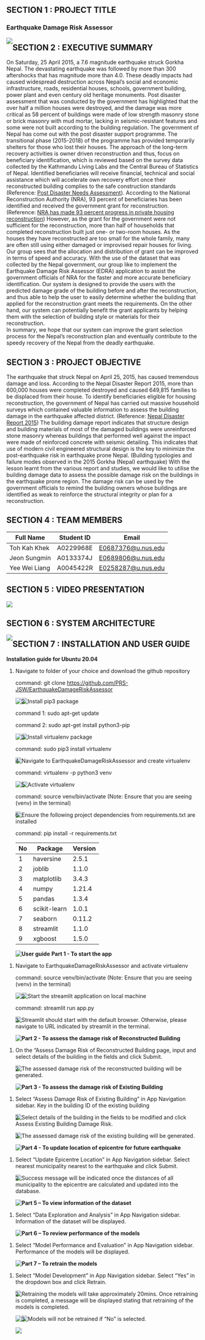 ## SECTION 1 : PROJECT TITLE

### Earthquake Damage Risk Assessor
<img src="misc/Front_page.png" style="float: left; margin-right: 0px;" />

## SECTION 2 : EXECUTIVE SUMMARY

On Saturday, 25 April 2015, a 7.6 magnitude earthquake struck Gorkha Nepal. The devastating earthquake was followed by more than 300 aftershocks that has magnitude more than 4.0. These deadly impacts had caused widespread destruction across Nepal’s social and economic infrastructure, roads, residential houses, schools, government building, power plant and even century old heritage monuments. 
Post disaster assessment that was conducted by the government has highlighted that the over half a million houses were destroyed, and the damage was more critical as 58 percent of buildings were made of low strength masonry stone or brick masonry with mud mortar, lacking in seismic-resistant features and some were not built according to the building regulation. 
The government of Nepal has come out with the post disaster support programme. The transitional phase (2015-2018) of the programme has provided temporarily shelters for those who lost their houses. The approach of the long-term recovery activities is owner driven reconstruction and thus, focus on beneficiary identification, which is reviewed based on the survey data collected by the Kathmandu Living Labs and the Central Bureau of Statistics of Nepal. Identified beneficiaries will receive financial, technical and social assistance which will accelerate own recovery effort once their reconstructed building complies to the safe construction standards (Reference: [Post Disaster Needs Assessment](https://www.nepalhousingreconstruction.org/sites/nuh/files/2017-03/PDNA%20Volume%20A%20Final.pdf)). According to the National Reconstruction Authority (NRA), 93 percent of beneficiaries has been identified and received the government grant for reconstruction. (Reference: [NRA has made 93 percent progress in private housing reconstruction](https://reliefweb.int/report/nepal/nra-has-made-93-percent-progress-private-housing-reconstruction))
However, as the grant for the government were not sufficient for the reconstruction, more than half of households that completed reconstruction built just one- or two-room houses. As the houses they have reconstructed are too small for the whole family, many are often still using either damaged or improvised repair houses for living.
Our group sees that the allocation and distribution of grant can be improved in terms of speed and accuracy. With the use of the dataset that was collected by the Nepal government, our group like to implement the Earthquake Damage Risk Assessor (EDRA) application to assist the government officials of NRA for the faster and more accurate beneficiary identification. 
Our system is designed to provide the users with the predicted damage grade of the building before and after the reconstruction, and thus able to help the user to easily determine whether the building that applied for the reconstruction grant meets the requirements. On the other hand, our system can potentially benefit the grant applicants by helping them with the selection of building style or materials for their reconstruction.  
In summary, we hope that our system can improve the grant selection process for the Nepal’s reconstruction plan and eventually contribute to the speedy recovery of the Nepal from the deadly earthquake.

## SECTION 3 : PROJECT OBJECTIVE

The earthquake that struck Nepal on April 25, 2015, has caused tremendous damage and loss. According to the Nepal Disaster Report 2015, more than 600,000 houses were completed destroyed and caused 649,815 families to be displaced from their house. To identify beneficiaries eligible for housing reconstruction, the government of Nepal has carried out massive household surveys which contained valuable information to assess the building damage in the earthquake affected district. (Reference: [Nepal Disaster Report 2015](http://www.drrportal.gov.np/uploads/document/329.pdf))
The building damage report indicates that structure design and building materials of most of the damaged buildings were unreinforced stone masonry whereas buildings that performed well against the impact were made of reinforced concrete with seismic detailing. This indicates that use of modern civil engineered structural design is the key to minimize the post-earthquake risk in earthquake prone Nepal. (Building typologies and failure modes observed in the 2015 Gorkha (Nepal) earthquake)
With the lesson learnt from the various report and studies, we would like to utilise the building damage data to assess the possible damage risk on the buildings in the earthquake prone region. The damage risk can be used by the government officials to remind the building owners whose buildings are identified as weak to reinforce the structural integrity or plan for a reconstruction.

## SECTION 4 : TEAM MEMBERS

| Full Name | Student ID | Email |
|-----------|------------|-------|
|Toh Kah Khek|A0229968E|E0687376@u.nus.edu|
|Jeon Sungmin|A0133374J|E0689806@u.nus.edu|
|Yee Wei Liang|A0045422R|E0258287@u.nus.edu|

## SECTION 5 : VIDEO PRESENTATION

[![](http://img.youtube.com/vi/OBeyQfCPETg/0.jpg)](http://www.youtube.com/watch?v=OBeyQfCPETg "Video Presentation")


## SECTION 6 : SYSTEM ARCHITECTURE

<img src="misc/Earthquake Damage Risk Assessor System Architecture.png" style="float: left; margin-right: 0px;" />

## SECTION 7 : INSTALLATION AND USER GUIDE

**Installation guide for Ubuntu 20.04**

1. Navigate to folder of your choice and download the github repository

   command: git clone https://github.com/PRS-JSW/EarthquakeDamageRiskAssessor

   <img src="misc/Step1-1.png" style="float: left; margin-right: 0px;" />
   <img src="misc/Step1-2.png" style="float: left; margin-right: 0px;" />

2. Install pip3 package

   command 1: sudo apt-get update
   
   command 2: sudo apt-get install python3-pip

   <img src="misc/Step2-1.png" style="float: left; margin-right: 0px;" />
   <img src="misc/Step2-2.png" style="float: left; margin-right: 0px;" />

3. Install virtualenv package

   command: sudo pip3 install virtualenv

   <img src="misc/Step3.png" style="float: left; margin-right: 0px;" />

4. Navigate to EarthquakeDamageRiskAssessor and create virtualenv

   command: virtualenv -p python3 venv

   <img src="misc/Step4-1.png" style="float: left; margin-right: 0px;" />
   <img src="misc/Step4-2.png" style="float: left; margin-right: 0px;" />

5. Activate virtualenv

   command: source venv/bin/activate (Note: Ensure that you are seeing (venv) in the terminal)

   <img src="misc/Step5.png" style="float: left; margin-right: 0px;" />

6. Ensure the following project dependencies from requirements.txt are installed

   command: pip install -r requirements.txt

   | **No** | **Package** | **Version** |
   |----|---------|---------|
   | 1 | haversine | 2.5.1 |
   | 2 | joblib | 1.1.0 |
   | 3 | matplotlib | 3.4.3 |
   | 4 | numpy | 1.21.4 |
   | 5 | pandas | 1.3.4 |
   | 6 | scikit-learn | 1.0.1 |
   | 7 | seaborn | 0.11.2 |
   | 8 | streamlit | 1.1.0 |
   | 9 | xgboost | 1.5.0 |

   <img src="misc/Step6.png" style="float: left; margin-right: 0px;" />

**User guide**
**Part 1 - To start the app**
1. Navigate to EarthquakeDamageRiskAssessor and activate virtualenv
   
   command: source venv/bin/activate (Note: Ensure that you are seeing (venv) in the terminal) 
   
   <img src="misc/Step7-1.png" style="float: left; margin-right: 0px;" />
   <img src="misc/Step7-2.png" style="float: left; margin-right: 0px;" />

2. Start the streamlit application on local machine

   command: streamlit run app.py

   <img src="misc/Step8.png" style="float: left; margin-right: 0px;" />

3. Streamlit should start with the default browser. Otherwise, please navigate to URL indicated by streamlit in the terminal.

   <img src="misc/Step9.png" style="float: left; margin-right: 0px;" />

**Part 2 - To assess the damage risk of Reconstructed Building**
1. On the “Assess Damage Risk of Reconstructed Building page, input and select details of the building in the fields and click Submit.

   <img src="misc/Step9.png" style="float: left; margin-right: 0px;" />

2. The assessed damage risk of the reconstructed building will be generated.

   <img src="misc/Step10.png" style="float: left; margin-right: 0px;" />

**Part 3 - To assess the damage risk of Existing Building**

1. Select “Assess Damage Risk of Existing Building” in App Navigation sidebar. Key in the building ID of the existing building

   <img src="misc/Step11.png" style="float: left; margin-right: 0px;" />

2. Select details of the building in the fields to be modified and click Assess Existing Building Damage Risk.

   <img src="misc/Step12-1.png" style="float: left; margin-right: 0px;" />

3. The assessed damage risk of the existing building will be generated.

   <img src="misc/Step12-2.png" style="float: left; margin-right: 0px;" />

**Part 4 - To update location of epicentre for future earthquake**

1. Select “Update Epicentre Location” in App Navigation sidebar. Select nearest municipality nearest to the earthquake and click Submit.

   <img src="misc/Step13-1.png" style="float: left; margin-right: 0px;" />

2. Success message will be indicated once the distances of all municipality to the epicentre are calculated and updated into the database.

   <img src="misc/Step13-2.png" style="float: left; margin-right: 0px;" />

**Part 5 – To view information of the dataset**

1. Select “Data Exploration and Analysis” in App Navigation sidebar. Information of the dataset will be displayed.

   <img src="misc/Step14.png" style="float: left; margin-right: 0px;" />

**Part 6 – To review performance of the models**

1. Select “Model Performance and Evaluation” in App Navigation sidebar. Performance of the models will be displayed.

   <img src="misc/Step15.png" style="float: left; margin-right: 0px;" />

**Part 7 – To retrain the models**

1. Select “Model Development” in App Navigation sidebar. Select “Yes” in the dropdown box and click Retrain.

   <img src="misc/Step16.png" style="float: left; margin-right: 0px;" />

2. Retraining the models will take approximately 20mins. Once retraining is completed, a message will be displayed stating that retraining of the models is completed.

   <img src="misc/Step17-1.png" style="float: left; margin-right: 0px;" />
   
   <img src="misc/Step17-2.png" style="float: left; margin-right: 0px;" />
   
3. Models will not be retrained if “No” is selected.

   <img src="misc/Step18.png" style="float: left; margin-right: 0px;" />
